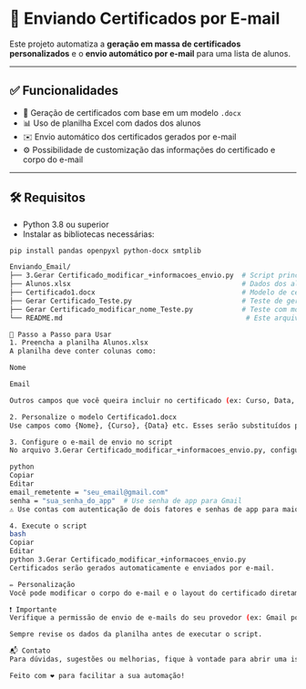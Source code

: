 # 📧 Enviando Certificados por E-mail

Este projeto automatiza a **geração em massa de certificados personalizados** e o **envio automático por e-mail** para uma lista de alunos.

---

## ✅ Funcionalidades

- 📄 Geração de certificados com base em um modelo `.docx`
- 📊 Uso de planilha Excel com dados dos alunos
- ✉️ Envio automático dos certificados gerados por e-mail
- ⚙️ Possibilidade de customização das informações do certificado e corpo do e-mail

---

## 🛠️ Requisitos

- Python 3.8 ou superior
- Instalar as bibliotecas necessárias:

```bash --- Bibliotecas
pip install pandas openpyxl python-docx smtplib

Enviando_Email/
├── 3.Gerar Certificado_modificar_+informacoes_envio.py  # Script principal
├── Alunos.xlsx                                          # Dados dos alunos
├── Certificado1.docx                                    # Modelo de certificado
├── Gerar Certificado_Teste.py                           # Teste de geração
├── Gerar Certificado_modificar_nome_Teste.py            # Teste com modificação de nome
└── README.md                                             # Este arquivo

🧾 Passo a Passo para Usar
1. Preencha a planilha Alunos.xlsx
A planilha deve conter colunas como:

Nome

Email

Outros campos que você queira incluir no certificado (ex: Curso, Data, etc)

2. Personalize o modelo Certificado1.docx
Use campos como {Nome}, {Curso}, {Data} etc. Esses serão substituídos pelos dados da planilha.

3. Configure o e-mail de envio no script
No arquivo 3.Gerar Certificado_modificar_+informacoes_envio.py, configure:

python
Copiar
Editar
email_remetente = "seu_email@gmail.com"
senha = "sua_senha_do_app"  # Use senha de app para Gmail
⚠️ Use contas com autenticação de dois fatores e senhas de app para maior segurança.

4. Execute o script
bash
Copiar
Editar
python 3.Gerar Certificado_modificar_+informacoes_envio.py
Certificados serão gerados automaticamente e enviados por e-mail.

✏️ Personalização
Você pode modificar o corpo do e-mail e o layout do certificado diretamente no código e no modelo .docx.

❗ Importante
Verifique a permissão de envio de e-mails do seu provedor (ex: Gmail pode bloquear se detectar muitos envios).

Sempre revise os dados da planilha antes de executar o script.

📬 Contato
Para dúvidas, sugestões ou melhorias, fique à vontade para abrir uma issue ou contribuir!

Feito com ❤️ para facilitar a sua automação!
